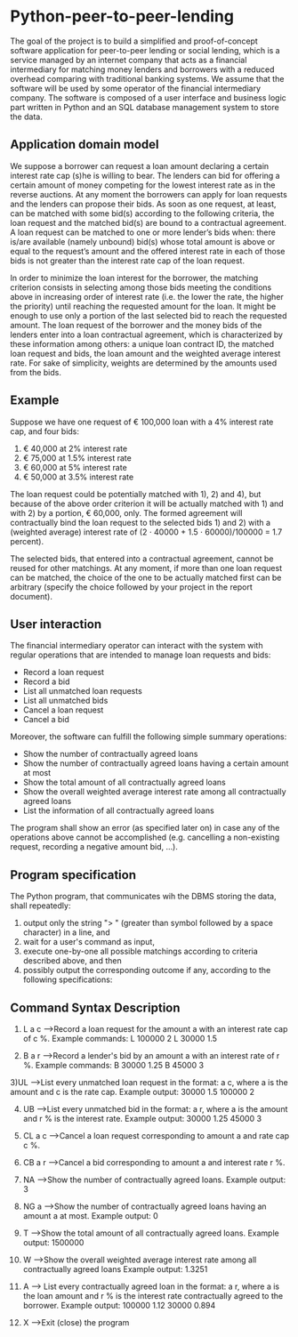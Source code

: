 # Python-peer-to-peer-lending
The goal of the project is to build a simplified and proof-of-concept software application for peer-to-peer lending or social lending, which is a service managed by an internet company that acts as a financial intermediary for matching money lenders and borrowers with a reduced overhead comparing with traditional banking systems. We assume that the software will be used by some operator of the financial intermediary company. The software is composed of a user interface and business logic part written in Python and an SQL database management system to store the data.


## Application domain model
We suppose a borrower can request a loan amount declaring a certain interest rate cap (s)he is willing to bear. The lenders can bid for offering a certain amount of money competing for the lowest interest rate as in the reverse auctions.
At any moment the borrowers can apply for loan requests and the lenders can propose their bids. As soon as one request, at least, can be matched with some bid(s) according to the following criteria, the loan request and the matched bid(s) are bound to a contractual agreement.
A loan request can be matched to one or more lender’s bids when: there is/are available (namely unbound) bid(s) whose total amount is above or equal to the request’s amount and the offered interest rate in each of those bids is not greater than the interest rate cap of the loan request.

In order to minimize the loan interest for the borrower, the matching criterion consists in selecting among those bids meeting the conditions above in increasing order of interest rate (i.e. the lower the rate, the higher the priority) until reaching the requested amount for the loan. It might be enough to use only a portion of
the last selected bid to reach the requested amount. The loan request of the borrower and the money bids of the lenders enter into a loan contractual agreement, which is characterized by these information among others: a unique loan contract ID, the matched loan request and bids, the loan amount and the weighted average interest rate. For sake of simplicity, weights are determined by the amounts used from the bids.

## Example
Suppose we have one request of € 100,000 loan with a 4% interest rate cap, and four bids:
1) € 40,000 at 2% interest rate
2) € 75,000 at 1.5% interest rate
3) € 60,000 at 5% interest rate
4) € 50,000 at 3.5% interest rate

The loan request could be potentially matched with 1), 2) and 4), but because of the above order criterion it will be actually matched with 1) and with 2) by a portion, € 60,000, only. The formed agreement will contractually bind the loan request to the selected bids 1) and 2) with a (weighted average) interest rate of (2 ⋅ 40000 + 1.5 ⋅ 60000)/100000 = 1.7 percent).

The selected bids, that entered into a contractual agreement, cannot be reused for other matchings.
At any moment, if more than one loan request can be matched, the choice of the one to be actually matched first can be arbitrary (specify the choice followed by your project in the report document).

## User interaction
The financial intermediary operator can interact with the system with regular operations
that are intended to manage loan requests and bids:
- Record a loan request
- Record a bid
- List all unmatched loan requests
- List all unmatched bids
- Cancel a loan request
- Cancel a bid

Moreover, the software can fulfill the following simple summary operations:

- Show the number of contractually agreed loans
- Show the number of contractually agreed loans having a certain amount at most
- Show the total amount of all contractually agreed loans
- Show the overall weighted average interest rate among all contractually agreed loans
- List the information of all contractually agreed loans

The program shall show an error (as specified later on) in case any of the operations above cannot be accomplished (e.g. cancelling a non-existing request, recording a negative amount bid, …).

## Program specification
The Python program, that communicates wih the DBMS storing the data, shall
repeatedly: 
1) output only the string "> " (greater than symbol followed by a space character) in a line, and
2) wait for a user's command as input, 
3) execute one-by-one all possible matchings according to criteria
described above, and then 
4) possibly output the corresponding outcome if any, according to the following specifications:

## Command Syntax Description
1) L a c -->Record a loan request for the amount a with an interest rate cap of c %.
Example commands:
L 100000 2
L 30000 1.5

2) B a r -->Record a lender's bid by an amount a with an interest rate of r %.
Example commands:
B 30000 1.25
B 45000 3

3)UL -->List every unmatched loan request in the format:
a c, where a is the amount and c is the rate cap.
Example output:
30000 1.5
100000 2

4) UB -->List every unmatched bid in the format: a r, where a is the amount and r % is
the interest rate.
Example output:
30000 1.25
45000 3

5) CL a c -->Cancel a loan request corresponding to amount a and rate cap c %.

6) CB a r -->Cancel a bid corresponding to amount a and interest rate r %.

7) NA -->Show the number of contractually agreed loans.
Example output:
3

8) NG a -->Show the number of contractually agreed loans having an amount a at most.
Example output:
0

9) T -->Show the total amount of all contractually agreed loans.
Example output:
1500000

10) W -->Show the overall weighted average interest rate among all contractually agreed
loans
Example output:
1.3251

11) A --> List every contractually agreed loan in the format: a r, where a is the loan amount
and r % is the interest rate contractually agreed to the borrower.
Example output:
100000 1.12
30000 0.894

12) X -->Exit (close) the program
